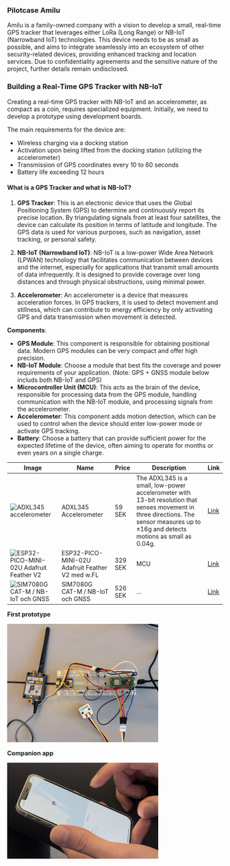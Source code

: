 ### Pilotcase Amilu

Amilu is a family-owned company with a vision to develop a small, real-time GPS tracker that leverages either LoRa (Long Range) or NB-IoT (Narrowband IoT) technologies. 
This device needs to be as small as possible, and aims to integrate seamlessly into an ecosystem of other security-related devices, providing enhanced tracking and location services. 
Due to confidentiality agreements and the sensitive nature of the project, further details remain undisclosed.

### Building a Real-Time GPS Tracker with NB-IoT

Creating a real-time GPS tracker with NB-IoT and an accelerometer, as compact as a coin, requires specialized equipment. Initially, we need to develop a prototype using development boards.

The main requirements for the device are:
* Wireless charging via a docking station
* Activation upon being lifted from the docking station (utilizing the accelerometer)
* Transmission of GPS coordinates every 10 to 60 seconds
* Battery life exceeding 12 hours

#### What is a GPS Tracker and what is NB-IoT?

1. **GPS Tracker**: This is an electronic device that uses the Global Positioning System (GPS) to determine and continuously report its precise location. By triangulating signals from at least four satellites, the device can calculate its position in terms of latitude and longitude. The GPS data is used for various purposes, such as navigation, asset tracking, or personal safety.

2. **NB-IoT (Narrowband IoT)**: NB-IoT is a low-power Wide Area Network (LPWAN) technology that facilitates communication between devices and the internet, especially for applications that transmit small amounts of data infrequently. It is designed to provide coverage over long distances and through physical obstructions, using minimal power.

3. **Accelerometer**: An accelerometer is a device that measures acceleration forces. In GPS trackers, it is used to detect movement and stillness, which can contribute to energy efficiency by only activating GPS and data transmission when movement is detected.


 **Components**:
   - **GPS Module**: This component is responsible for obtaining positional data. Modern GPS modules can be very compact and offer high precision.
   - **NB-IoT Module**: Choose a module that best fits the coverage and power requirements of your application.
   (Note: GPS + GNSS module below includs both NB-IoT and GPS)
   - **Microcontroller Unit (MCU)**: This acts as the brain of the device, responsible for processing data from the GPS module, handling communication with the NB-IoT module, and processing signals from the accelerometer.
   - **Accelerometer**: This component adds motion detection, which can be used to control when the device should enter low-power mode or activate GPS tracking.
   - **Battery**: Choose a battery that can provide sufficient power for the expected lifetime of the device, often aiming to operate for months or even years on a single charge.

| Image                                                                                                               | Name                                      | Price   | Description                                                                                                                                            | Link                                                                                                                                                      |
|---------------------------------------------------------------------------------------------------------------------|-------------------------------------------|---------|--------------------------------------------------------------------------------------------------------------------------------------------------------|-----------------------------------------------------------------------------------------------------------------------------------------------------------|
| ![ADXL345 accelerometer](https://www.electrokit.com/cache/76/999x999-product_41016_41016234_41016234.jpg)           | ADXL345 Accelerometer                     | 59 SEK  | The ADXL345 is a small, low-power accelerometer with 13-bit resolution that senses movement in three directions. The sensor measures up to ±16g and detects motions as small as 0.04g.          | [Link](https://www.electrokit.com/adxl345-accelerometer-3-axel-monterad-pa-kort?gad_source=1)                                                            |
| ![ESP32-PICO-MINI-02U Adafruit Feather V2](https://www.electrokit.com/cache/e8/700x700-product_41019_41019238_41019238.jpg) | ESP32-PICO-MINI-02U Adafruit Feather V2 med w.FL | 329 SEK | MCU                                                                                                                                                    | [Link](https://www.electrokit.com/adafruit-esp32-feather-v2)                                                                                              |
| ![SIM7080G CAT-M / NB-IoT och GNSS](https://media.distrelec.com/Web/WebShopImages/landscape_large/7-/01/M5Stack-U137-30344657-01.jpg) | SIM7080G CAT-M / NB-IoT och GNSS          | 526 SEK | ...                                                                                                                                                   | [Link](https://www.elfa.se/sv/sim7080g-cat-nb-iot-och-gnss-tradloes-kommunikationsenhet-m5stack-u137/p/30344657?ext_cid=shgooaqsesv-Shopping-PerformanceMax-CSS)  |



**First prototype**

<img src="./img/first-prototype.JPG"  width="70%">

**Companion app** 

<img src="./img/app.png" width="70%">



